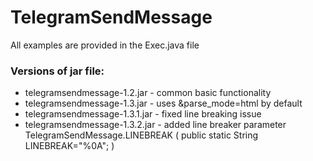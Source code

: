 # TelegramSendMessage
All examples are provided in the Exec.java file

### Versions of jar file:
* telegramsendmessage-1.2.jar - common basic functionality
* telegramsendmessage-1.3.jar - uses &parse_mode=html by default
* telegramsendmessage-1.3.1.jar - fixed line breaking issue
* telegramsendmessage-1.3.2.jar - added line breaker parameter TelegramSendMessage.LINEBREAK (	public static String LINEBREAK="%0A"; )